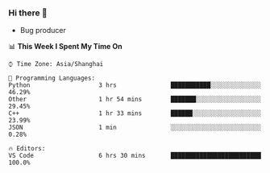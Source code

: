 ### Hi there 👋
* Bug producer
<!--START_SECTION:waka-->
📊 **This Week I Spent My Time On** 

```text
⌚︎ Time Zone: Asia/Shanghai

💬 Programming Languages: 
Python                   3 hrs               ███████████░░░░░░░░░░░░░░   46.29% 
Other                    1 hr 54 mins        ███████░░░░░░░░░░░░░░░░░░   29.45% 
C++                      1 hr 33 mins        ██████░░░░░░░░░░░░░░░░░░░   23.99% 
JSON                     1 min               ░░░░░░░░░░░░░░░░░░░░░░░░░   0.28%

🔥 Editors: 
VS Code                  6 hrs 30 mins       █████████████████████████   100.0%

```


<!--END_SECTION:waka-->
